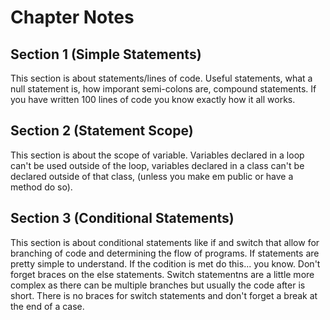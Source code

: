 # Chapter Notes

## Section 1 (Simple Statements)

This section is about statements/lines of code. Useful statements, what a null statement is, how imporant semi-colons are, compound statements. If you have written 100 lines of code you know exactly how it all works.

## Section 2 (Statement Scope)

This section is about the scope of variable. Variables declared in a loop can't be used outside of the loop, variables declared in a class can't be declared outside of that class, (unless you make em public or have a method do so).

## Section 3 (Conditional Statements)

This section is about conditional statements like if and switch that allow for branching of code and determining the flow of programs. If statements are pretty simple to understand. If the codition is met do this... you know. Don't forget braces on the else statements. Switch statementns are a little more complex as there can be multiple branches but usually the code after is short. There is no braces for switch statements and don't forget a break at the end of a case.
